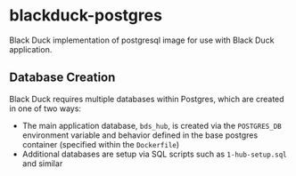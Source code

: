 # blackduck-postgres
Black Duck implementation of postgresql image for use with Black Duck application.

## Database Creation

Black Duck requires multiple databases within Postgres, which are created in one of two ways:

- The main application database, `bds_hub`, is created via the `POSTGRES_DB` environment variable and behavior defined in the base postgres container (specified within the `Dockerfile`)
- Additional databases are setup via SQL scripts such as `1-hub-setup.sql` and similar
